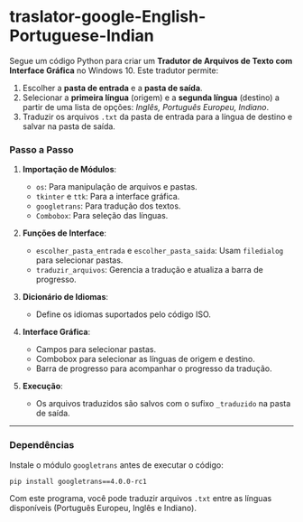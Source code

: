 # traslator-google-English-Portuguese-Indian
 Segue um código Python para criar um **Tradutor de Arquivos de Texto com Interface Gráfica** no Windows 10. Este tradutor permite:

1. Escolher a **pasta de entrada** e a **pasta de saída**.
2. Selecionar a **primeira língua** (origem) e a **segunda língua** (destino) a partir de uma lista de opções: *Inglês, Português Europeu, Indiano*.
3. Traduzir os arquivos `.txt` da pasta de entrada para a língua de destino e salvar na pasta de saída.

### Passo a Passo

1. **Importação de Módulos**:
   - `os`: Para manipulação de arquivos e pastas.
   - `tkinter` e `ttk`: Para a interface gráfica.
   - `googletrans`: Para tradução dos textos.
   - `Combobox`: Para seleção das línguas.

2. **Funções de Interface**:
   - `escolher_pasta_entrada` e `escolher_pasta_saida`: Usam `filedialog` para selecionar pastas.
   - `traduzir_arquivos`: Gerencia a tradução e atualiza a barra de progresso.

3. **Dicionário de Idiomas**:
   - Define os idiomas suportados pelo código ISO.

4. **Interface Gráfica**:
   - Campos para selecionar pastas.
   - Combobox para selecionar as línguas de origem e destino.
   - Barra de progresso para acompanhar o progresso da tradução.

5. **Execução**:
   - Os arquivos traduzidos são salvos com o sufixo `_traduzido` na pasta de saída.

---

### Dependências

Instale o módulo `googletrans` antes de executar o código:

```bash
pip install googletrans==4.0.0-rc1
```

Com este programa, você pode traduzir arquivos `.txt` entre as línguas disponíveis (Português Europeu, Inglês e Indiano).
